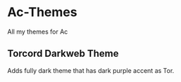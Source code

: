 # Ac-Themes
All my themes for Ac

<h2>Torcord Darkweb Theme</h2>

Adds fully dark theme that has dark purple accent as Tor.
